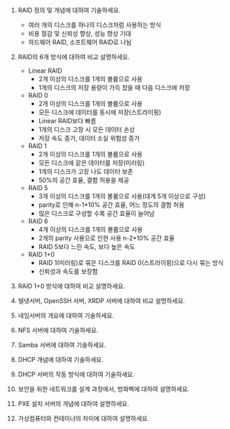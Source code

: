 1. RAID 정의 및 개념에 대하여 기술하세요. 
   - 여러 개의 디스크를 하나의 디스크처럼 사용하는 방식
   - 비용 절감 및 신뢰성 향상, 성능 향상 기대
   - 하드웨어 RAID, 소프트웨어 RAID로 나뉨

2. RAID의 6개 방식에 대하여 비교 설명하세요. 
   - Linear RAID
	   - 2개 이상의 디스크를 1개의 볼륨으로 사용
	   - 1개의 디스크의 저장 용량이 가득 찼을 때 다음 디스크에 저장
   - RAID 0
	   - 2개 이상의 디스크를 1개의 볼륨으로 사용
	   - 모든 디스크에 데이터를 동시에 저장(스트라이핑)
	   - Linear RAID보다 빠름
	   - 1개의 디스크 고장 시 모든 데이터 손상
	   - 저장 속도 증가, 데이터 소실 위험성 증가
   - RAID 1
	   - 2개 이상의 디스크를 1개의 볼륨으로 사용
	   - 모든 디스크에 같은 데이터를 저장(미러링)
	   - 1개의 디스크가 고장 나도 데이터 보존
	   - 50%의 공간 효율, 결함 허용을 제공
   - RAID 5
	   - 3개 이상의 디스크를 1개의 볼륨으로 사용(대개 5개 이상으로 구성)
	   - parity로 인해 n-1\*10% 공간 효율, 어느 정도의 결함 허용
	   - 많은 디스크로 구성할 수록 공간 효율이 늘어남
   - RAID 6
	   - 4개 이상의 디스크를 1개의 볼륨으로 사용
	   - 2개의 parity 사용으로 인한 사용 n-2\*10% 공간 효율
	   - RAID 5보다 느린 속도, 보다 높은 속도
   - RAID 1+0
	   - RAID 1(미러링)로 묶은 디스크를 RAID 0(스트라이핑)으로 다시 묶는 방식
	   - 신뢰성과 속도를 보장함

3. RAID 1+0 방식에 대하여 비교 설명하세요. 

4. 텔넷서버, OpenSSH 서버, XRDP 서버에 대하여 비교 설명하세요. 

5. 네임서버의 개요에 대하여 기술하세요. 

6. NFS 서버에 대하여 기술하세요. 

7. Samba 서버에 대하여 기술하세요. 

8. DHCP 개념에 대하여 기술하세요. 

9. DHCP 서버의 작동 방식에 대하여 기술하세요. 

10. 보안을 위한 네트워크를 설계 과정에서, 방화벽에 대하여 설명하세요. 

11. PXE 설치 서버의 개념에 대하여 설명하세요. 

12. 가상컴퓨터와 컨테이너의 차이에 대하여 설명하세요.